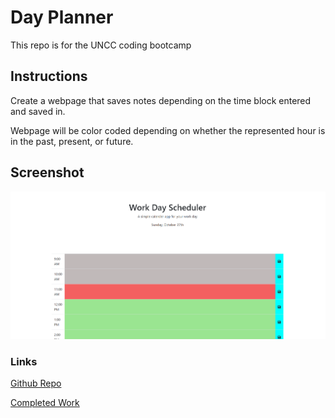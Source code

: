 # Day Planner

This repo is for the UNCC coding bootcamp

## Instructions

Create a webpage that saves notes depending on the time block entered and saved in.

Webpage will be color coded depending on whether the represented hour is in the past, present, or future.

## Screenshot

   ![Main Page](assets/images/dayplan.png)

### Links

[Github Repo](https://github.com/adam-lowe/HW5-Day-Planner)

[Completed Work](https://adam-lowe.github.io/HW5-Day-Planner/)
